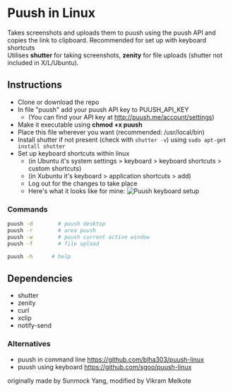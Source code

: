 Puush in Linux
=====================

Takes screenshots and uploads them to puush using the puush API and copies the link to clipboard. Recommended for set up with keyboard shortcuts
<br>Utilises __shutter__ for taking screenshots, __zenity__ for file uploads (shutter not included in X/L/Ubuntu).

## Instructions
- Clone or download the repo
- In file "puush" add your puush API key to PUUSH_API_KEY
  - (You can find your API key at http://puush.me/account/settings)
- Make it executable using __chmod +x puush__
- Place this file wherever you want (recommended: /usr/local/bin)
- Install shutter if not present (check with `shutter -v`) using `sudo apt-get install shutter`
- Set up keyboard shortcuts within linux
  - (in Ubuntu it's system settings > keyboard > keyboard shortcuts > custom shortcuts)
  - (in Xubuntu it's keyboard > application shortcuts > add)
  - Log out for the changes to take place
  - Here's what it looks like for mine: ![Puush keyboard setup](http://puu.sh/cOyVz/8dcb1cd498.png)

### Commands
``` bash
puush -d		# puush desktop
puush -r		# area puush
puush -w		# puush current active window
puush -f		# file upload

puush -h  	  # help
```

## Dependencies
- shutter
- zenity
- curl
- xclip
- notify-send


### Alternatives
- puush in command line https://github.com/blha303/puush-linux
- puush using keyboard https://github.com/sgoo/puush-linux

originally made by Sunmock Yang, modified by Vikram Melkote
